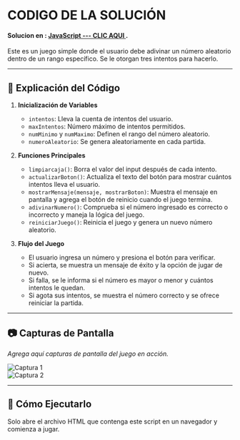 # CODIGO DE LA SOLUCIÓN
#### Solucion en :  **[JavaScript --- CLIC AQUI ](day-4.js)**.

Este es un juego simple donde el usuario debe adivinar un número aleatorio dentro de un rango específico. Se le otorgan tres intentos para hacerlo.

---

## 📜 Explicación del Código

1. **Inicialización de Variables**  
   - `intentos`: Lleva la cuenta de intentos del usuario.  
   - `maxIntentos`: Número máximo de intentos permitidos.  
   - `numMinimo` y `numMaximo`: Definen el rango del número aleatorio.  
   - `numeroAleatorio`: Se genera aleatoriamente en cada partida.  

2. **Funciones Principales**
   - `limpiarcaja()`: Borra el valor del input después de cada intento.  
   - `actualizarBoton()`: Actualiza el texto del botón para mostrar cuántos intentos lleva el usuario.  
   - `mostrarMensaje(mensaje, mostrarBoton)`: Muestra el mensaje en pantalla y agrega el botón de reinicio cuando el juego termina.  
   - `adivinarNumero()`: Comprueba si el número ingresado es correcto o incorrecto y maneja la lógica del juego.  
   - `reiniciarJuego()`: Reinicia el juego y genera un nuevo número aleatorio.  

3. **Flujo del Juego**
   - El usuario ingresa un número y presiona el botón para verificar.  
   - Si acierta, se muestra un mensaje de éxito y la opción de jugar de nuevo.  
   - Si falla, se le informa si el número es mayor o menor y cuántos intentos le quedan.  
   - Si agota sus intentos, se muestra el número correcto y se ofrece reiniciar la partida.  

---

## 📷 Capturas de Pantalla

_Agrega aquí capturas de pantalla del juego en acción._

![Captura 1](ruta_de_la_imagen.png)  
![Captura 2](ruta_de_la_imagen.png)  

---

## 🚀 Cómo Ejecutarlo

Solo abre el archivo HTML que contenga este script en un navegador y comienza a jugar.  